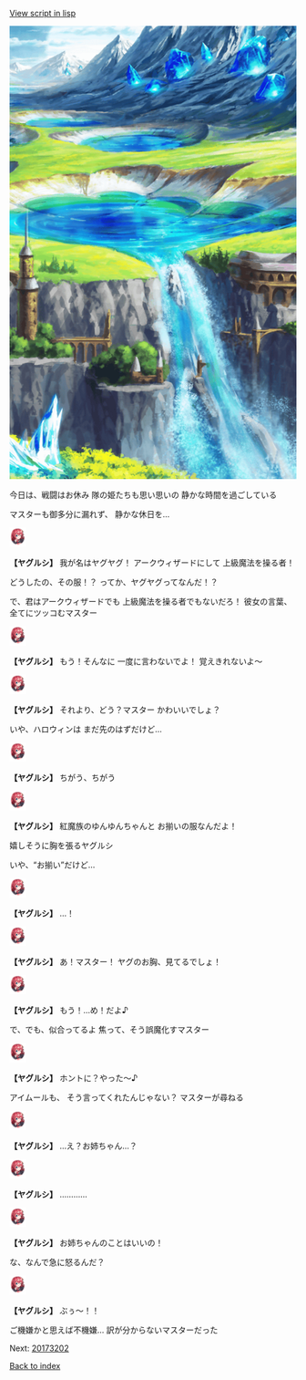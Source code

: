 [View script in lisp](../scripts/20173201.txt)

![highland.png](../images/backgrounds/highland.png)

今日は、戦闘はお休み
隊の姫たちも思い思いの
静かな時間を過ごしている

マスターも御多分に漏れず、
静かな休日を…

<img src="../images/units/201731.png" alt="201731.png" height="34"/>

**【ヤグルシ】**
我が名はヤグヤグ！
アークウィザードにして
上級魔法を操る者！

どうしたの、その服！？
ってか、ヤグヤグってなんだ！？

で、君はアークウィザードでも
上級魔法を操る者でもないだろ！
彼女の言葉、全てにツッコむマスター

<img src="../images/units/201731.png" alt="201731.png" height="34"/>

**【ヤグルシ】**
もう！そんなに
一度に言わないでよ！
覚えきれないよ～

<img src="../images/units/201731.png" alt="201731.png" height="34"/>

**【ヤグルシ】**
それより、どう？マスター
かわいいでしょ？

いや、ハロウィンは
まだ先のはずだけど…

<img src="../images/units/201731.png" alt="201731.png" height="34"/>

**【ヤグルシ】**
ちがう、ちがう

<img src="../images/units/201731.png" alt="201731.png" height="34"/>

**【ヤグルシ】**
紅魔族のゆんゆんちゃんと
お揃いの服なんだよ！

嬉しそうに胸を張るヤグルシ

いや、“お揃い”だけど…

<img src="../images/units/201731.png" alt="201731.png" height="34"/>

**【ヤグルシ】**
…！

<img src="../images/units/201731.png" alt="201731.png" height="34"/>

**【ヤグルシ】**
あ！マスター！
ヤグのお胸、見てるでしょ！

<img src="../images/units/201731.png" alt="201731.png" height="34"/>

**【ヤグルシ】**
もう！…め！だよ♪

で、でも、似合ってるよ
焦って、そう誤魔化すマスター

<img src="../images/units/201731.png" alt="201731.png" height="34"/>

**【ヤグルシ】**
ホントに？やった～♪

アイムールも、
そう言ってくれたんじゃない？
マスターが尋ねる

<img src="../images/units/201731.png" alt="201731.png" height="34"/>

**【ヤグルシ】**
…え？お姉ちゃん…？

<img src="../images/units/201731.png" alt="201731.png" height="34"/>

**【ヤグルシ】**
…………

<img src="../images/units/201731.png" alt="201731.png" height="34"/>

**【ヤグルシ】**
お姉ちゃんのことはいいの！

な、なんで急に怒るんだ？

<img src="../images/units/201731.png" alt="201731.png" height="34"/>

**【ヤグルシ】**
ぶぅ～！！

ご機嫌かと思えば不機嫌…
訳が分からないマスターだった

Next: [20173202](20173202.md)

[Back to index](index.md)
